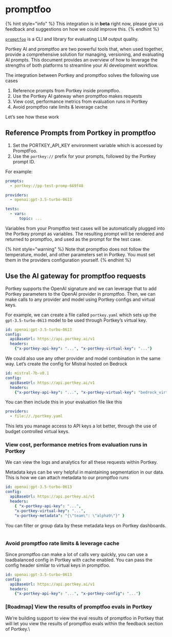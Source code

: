 # promptfoo

{% hint style="info" %}
This integration is in **beta** right now, please give us feedback and suggestions on how we could improve this.
{% endhint %}

[`promptfoo`](https://promptfoo.dev/docs/intro) is a CLI and library for evaluating LLM output quality.

Portkey AI and promptfoo are two powerful tools that, when used together, provide a comprehensive solution for managing, versioning, and evaluating AI prompts. This document provides an overview of how to leverage the strengths of both platforms to streamline your AI development workflow.

The integration between Portkey and promptfoo solves the following use cases

1. Reference prompts from Portkey inside promptfoo.
2. Use the Portkey AI gateway when promptfoo makes requests
3. View cost, performance metrics from evaluation runs in Portkey
4. Avoid promptfoo rate limits & leverage cache

Let’s see how these work

## Reference Prompts from Portkey in promptfoo

1. ​​Set the PORTKEY\_API\_KEY environment variable which is accessed by PromptFoo.
2. Use the `portkey://` prefix for your prompts, followed by the Portkey prompt ID.&#x20;

For example:

```yaml
prompts:
  - portkey://pp-test-promp-669f48

providers:
  - openai:gpt-3.5-turbo-0613

tests:
  - vars:
      topic: ...
```

Variables from your Promptfoo test cases will be automatically plugged into the Portkey prompt as variables. The resulting prompt will be rendered and returned to promptfoo, and used as the prompt for the test case.

{% hint style="warning" %}
Note that promptfoo does not follow the temperature, model, and other parameters set in Portkey. You must set them in the providers configuration yourself.
{% endhint %}

## Use the AI gateway for promptfoo requests

Portkey supports the OpenAI signature and we can leverage that to add Portkey parameters to the OpenAI provider in promptfoo. Then, we can make calls to any provider and model using Portkey configs and virtual keys.

For example, we can create a file called `portkey.yaml` which sets up the `gpt-3.5-turbo-0613` model to be used through Portkey’s virtual key.

```yaml
id: openai:gpt-3.5-turbo-0613
config:
  apiBaseUrl: https://api.portkey.ai/v1
  headers:
    {"x-portkey-api-key": "...", "x-portkey-virtual-key": "..."}
```

We could also use any other provider and model combination in the same way. Let’s create the config for Mistral hosted on Bedrock

```yaml
id: mistral-7b-v0.1
config:
  apiBaseUrl: https://api.portkey.ai/v1
  headers:
    {"x-portkey-api-key": "...", "x-portkey-virtual-key": "bedrock_virtual_key"}
```

You can then include this in your evaluation file like this

```yaml
providers:
  - file://./portkey.yaml

```

This lets you manage access to API keys a lot better, through the use of budget controlled virtual keys.

### View cost, performance metrics from evaluation runs in Portkey

We can view the logs and analytics for all these requests within Portkey.&#x20;

Metadata keys can be very helpful in maintaining segmentation in our data. This is how we can attach metadata to our promptfoo runs

```yaml
id: openai:gpt-3.5-turbo-0613
config:
  apiBaseUrl: https://api.portkey.ai/v1
  headers:
    { "x-portkey-api-key": "...", 
    "x-portkey-virtual-key": "...", 
    "x-portkey-metadata": "{\"team\": \"alpha9\"}" }
```

You can filter or group data by these metadata keys on Portkey dashboards.

<figure><img src="../../.gitbook/assets/promptfoo.gif" alt=""><figcaption></figcaption></figure>

### Avoid promptfoo rate limits & leverage cache

Since promptfoo can make a lot of calls very quickly, you can use a loadbalanced config in Portkey with cache enabled. You can pass the config header similar to virtual keys in promptfoo.

```yaml
id: openai:gpt-3.5-turbo-0613
config:
  apiBaseUrl: https://api.portkey.ai/v1
  headers:
    {"x-portkey-api-key": "...", "x-portkey-config": "..."}

```

### \[Roadmap] View the results of promptfoo evals in Portkey

We’re building support to view the eval results of promptfoo in Portkey that will let you view the results of promptfoo evals within the feedback section of Portkey.\
